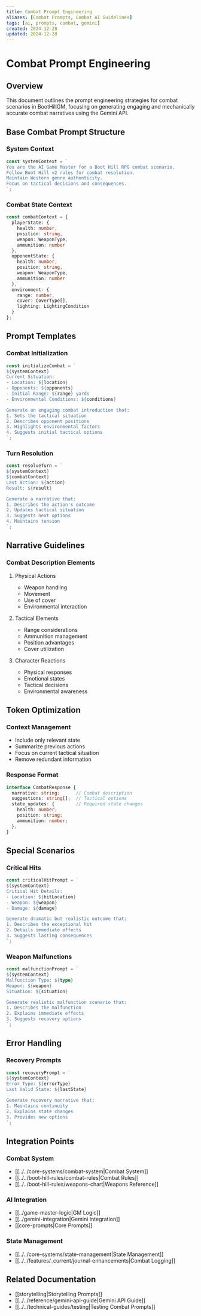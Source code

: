 ```yaml
---
title: Combat Prompt Engineering
aliases: [Combat Prompts, Combat AI Guidelines]
tags: [ai, prompts, combat, gemini]
created: 2024-12-28
updated: 2024-12-28
---
```


# Combat Prompt Engineering

## Overview
This document outlines the prompt engineering strategies for combat scenarios in BootHillGM, focusing on generating engaging and mechanically accurate combat narratives using the Gemini API.

## Base Combat Prompt Structure

### System Context
```typescript
const systemContext = `
You are the AI Game Master for a Boot Hill RPG combat scenario.
Follow Boot Hill v2 rules for combat resolution.
Maintain Western genre authenticity.
Focus on tactical decisions and consequences.
`;
```

### Combat State Context
```typescript
const combatContext = {
  playerState: {
    health: number,
    position: string,
    weapon: WeaponType,
    ammunition: number
  },
  opponentState: {
    health: number,
    position: string,
    weapon: WeaponType,
    ammunition: number
  },
  environment: {
    range: number,
    cover: CoverType[],
    lighting: LightingCondition
  }
};
```

## Prompt Templates

### Combat Initialization
```typescript
const initializeCombat = `
${systemContext}
Current Situation:
- Location: ${location}
- Opponents: ${opponents}
- Initial Range: ${range} yards
- Environmental Conditions: ${conditions}

Generate an engaging combat introduction that:
1. Sets the tactical situation
2. Describes opponent positions
3. Highlights environmental factors
4. Suggests initial tactical options
`;
```

### Turn Resolution
```typescript
const resolveTurn = `
${systemContext}
${combatContext}
Last Action: ${action}
Result: ${result}

Generate a narrative that:
1. Describes the action's outcome
2. Updates tactical situation
3. Suggests next options
4. Maintains tension
`;
```

## Narrative Guidelines

### Combat Description Elements
1. Physical Actions
   - Weapon handling
   - Movement
   - Use of cover
   - Environmental interaction

2. Tactical Elements
   - Range considerations
   - Ammunition management
   - Position advantages
   - Cover utilization

3. Character Reactions
   - Physical responses
   - Emotional states
   - Tactical decisions
   - Environmental awareness

## Token Optimization

### Context Management
- Include only relevant state
- Summarize previous actions
- Focus on current tactical situation
- Remove redundant information

### Response Format
```typescript
interface CombatResponse {
  narrative: string;      // Combat description
  suggestions: string[];  // Tactical options
  state_updates: {        // Required state changes
    health: number;
    position: string;
    ammunition: number;
  };
}
```

## Special Scenarios

### Critical Hits
```typescript
const criticalHitPrompt = `
${systemContext}
Critical Hit Details:
- Location: ${hitLocation}
- Weapon: ${weapon}
- Damage: ${damage}

Generate dramatic but realistic outcome that:
1. Describes the exceptional hit
2. Details immediate effects
3. Suggests lasting consequences
`;
```

### Weapon Malfunctions
```typescript
const malfunctionPrompt = `
${systemContext}
Malfunction Type: ${type}
Weapon: ${weapon}
Situation: ${situation}

Generate realistic malfunction scenario that:
1. Describes the malfunction
2. Explains immediate effects
3. Suggests recovery options
`;
```

## Error Handling

### Recovery Prompts
```typescript
const recoveryPrompt = `
${systemContext}
Error Type: ${errorType}
Last Valid State: ${lastState}

Generate recovery narrative that:
1. Maintains continuity
2. Explains state changes
3. Provides new options
`;
```

## Integration Points

### Combat System
- [[../../core-systems/combat-system|Combat System]]
- [[../../boot-hill-rules/combat-rules|Combat Rules]]
- [[../../boot-hill-rules/weapons-chart|Weapons Reference]]

### AI Integration
- [[../game-master-logic|GM Logic]]
- [[../gemini-integration|Gemini Integration]]
- [[core-prompts|Core Prompts]]

### State Management
- [[../../core-systems/state-management|State Management]]
- [[../../features/_current/journal-enhancements|Combat Logging]]

## Related Documentation
- [[storytelling|Storytelling Prompts]]
- [[../../reference/gemini-api-guide|Gemini API Guide]]
- [[../../technical-guides/testing|Testing Combat Prompts]]